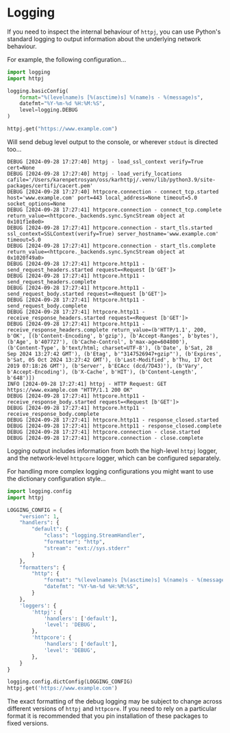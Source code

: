 # Logging

If you need to inspect the internal behaviour of `httpj`, you can use Python's standard logging to output information about the underlying network behaviour.

For example, the following configuration...

```python
import logging
import httpj

logging.basicConfig(
    format="%(levelname)s [%(asctime)s] %(name)s - %(message)s",
    datefmt="%Y-%m-%d %H:%M:%S",
    level=logging.DEBUG
)

httpj.get("https://www.example.com")
```

Will send debug level output to the console, or wherever `stdout` is directed too...

```
DEBUG [2024-09-28 17:27:40] httpj - load_ssl_context verify=True cert=None
DEBUG [2024-09-28 17:27:40] httpj - load_verify_locations cafile='/Users/karenpetrosyan/oss/karhttpj/.venv/lib/python3.9/site-packages/certifi/cacert.pem'
DEBUG [2024-09-28 17:27:40] httpcore.connection - connect_tcp.started host='www.example.com' port=443 local_address=None timeout=5.0 socket_options=None
DEBUG [2024-09-28 17:27:41] httpcore.connection - connect_tcp.complete return_value=<httpcore._backends.sync.SyncStream object at 0x101f1e8e0>
DEBUG [2024-09-28 17:27:41] httpcore.connection - start_tls.started ssl_context=SSLContext(verify=True) server_hostname='www.example.com' timeout=5.0
DEBUG [2024-09-28 17:27:41] httpcore.connection - start_tls.complete return_value=<httpcore._backends.sync.SyncStream object at 0x1020f49a0>
DEBUG [2024-09-28 17:27:41] httpcore.http11 - send_request_headers.started request=<Request [b'GET']>
DEBUG [2024-09-28 17:27:41] httpcore.http11 - send_request_headers.complete
DEBUG [2024-09-28 17:27:41] httpcore.http11 - send_request_body.started request=<Request [b'GET']>
DEBUG [2024-09-28 17:27:41] httpcore.http11 - send_request_body.complete
DEBUG [2024-09-28 17:27:41] httpcore.http11 - receive_response_headers.started request=<Request [b'GET']>
DEBUG [2024-09-28 17:27:41] httpcore.http11 - receive_response_headers.complete return_value=(b'HTTP/1.1', 200, b'OK', [(b'Content-Encoding', b'gzip'), (b'Accept-Ranges', b'bytes'), (b'Age', b'407727'), (b'Cache-Control', b'max-age=604800'), (b'Content-Type', b'text/html; charset=UTF-8'), (b'Date', b'Sat, 28 Sep 2024 13:27:42 GMT'), (b'Etag', b'"3147526947+gzip"'), (b'Expires', b'Sat, 05 Oct 2024 13:27:42 GMT'), (b'Last-Modified', b'Thu, 17 Oct 2019 07:18:26 GMT'), (b'Server', b'ECAcc (dcd/7D43)'), (b'Vary', b'Accept-Encoding'), (b'X-Cache', b'HIT'), (b'Content-Length', b'648')])
INFO [2024-09-28 17:27:41] httpj - HTTP Request: GET https://www.example.com "HTTP/1.1 200 OK"
DEBUG [2024-09-28 17:27:41] httpcore.http11 - receive_response_body.started request=<Request [b'GET']>
DEBUG [2024-09-28 17:27:41] httpcore.http11 - receive_response_body.complete
DEBUG [2024-09-28 17:27:41] httpcore.http11 - response_closed.started
DEBUG [2024-09-28 17:27:41] httpcore.http11 - response_closed.complete
DEBUG [2024-09-28 17:27:41] httpcore.connection - close.started
DEBUG [2024-09-28 17:27:41] httpcore.connection - close.complete
```

Logging output includes information from both the high-level `httpj` logger, and the network-level `httpcore` logger, which can be configured separately.

For handling more complex logging configurations you might want to use the dictionary configuration style...

```python
import logging.config
import httpj

LOGGING_CONFIG = {
    "version": 1,
    "handlers": {
        "default": {
            "class": "logging.StreamHandler",
            "formatter": "http",
            "stream": "ext://sys.stderr"
        }
    },
    "formatters": {
        "http": {
            "format": "%(levelname)s [%(asctime)s] %(name)s - %(message)s",
            "datefmt": "%Y-%m-%d %H:%M:%S",
        }
    },
    'loggers': {
        'httpj': {
            'handlers': ['default'],
            'level': 'DEBUG',
        },
        'httpcore': {
            'handlers': ['default'],
            'level': 'DEBUG',
        },
    }
}

logging.config.dictConfig(LOGGING_CONFIG)
httpj.get('https://www.example.com')
```

The exact formatting of the debug logging may be subject to change across different versions of `httpj` and `httpcore`. If you need to rely on a particular format it is recommended that you pin installation of these packages to fixed versions.
